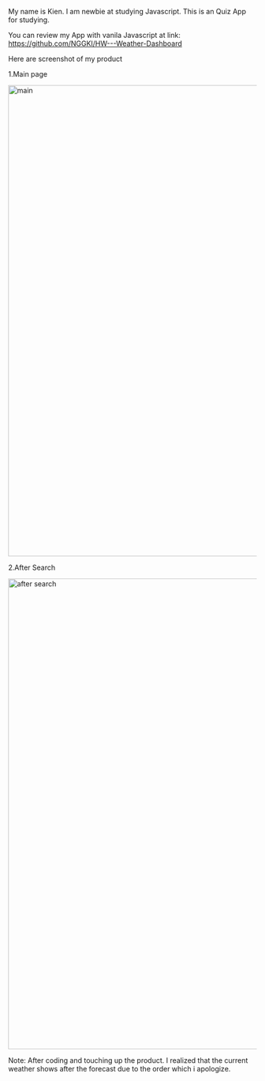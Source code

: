 My name is Kien. I am newbie at studying Javascript. This is an Quiz App for studying.

You can review my App with vanila Javascript at link: https://github.com/NGGKI/HW---Weather-Dashboard

Here are screenshot of my product

1.Main page

<img width="954" alt="main" src="https://user-images.githubusercontent.com/99234927/156317973-601fef4f-23b4-4454-98d5-07392bbed54c.PNG">


2.After Search

<img width="953" alt="after search" src="https://user-images.githubusercontent.com/99234927/156317970-5129eccf-004e-4b03-bf1c-ee20cb203a3a.PNG">

Note: After coding and touching up the product. I realized that the current weather shows after the forecast due to the order which i apologize.
